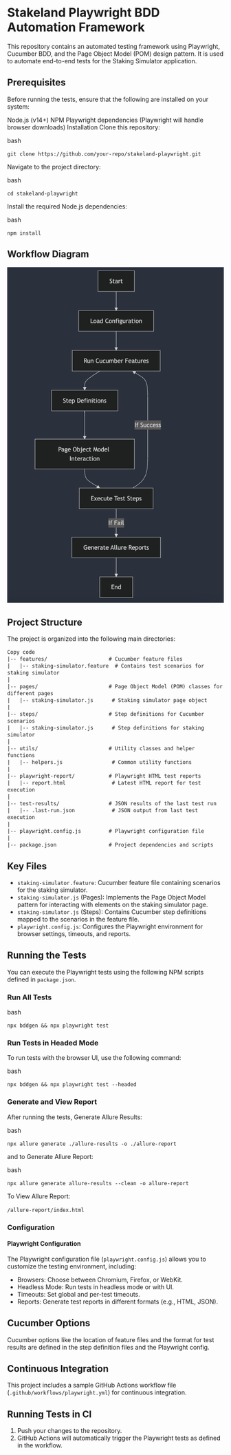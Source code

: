 # Stakeland Playwright BDD Automation Framework

This repository contains an automated testing framework using Playwright, Cucumber BDD, and the Page Object Model (POM) design pattern. It is used to automate end-to-end tests for the Staking Simulator application.

## Prerequisites
Before running the tests, ensure that the following are installed on your system:

Node.js (v14+)
NPM
Playwright dependencies (Playwright will handle browser downloads)
Installation
Clone this repository:

bash
```
git clone https://github.com/your-repo/stakeland-playwright.git
```

Navigate to the project directory:

bash
```
cd stakeland-playwright
```

Install the required Node.js dependencies:

bash
```
npm install
```

## Workflow Diagram
![Workflow Diagram](workflow.png)

## Project Structure
The project is organized into the following main directories:

````
Copy code
|-- features/                    # Cucumber feature files
|   |-- staking-simulator.feature  # Contains test scenarios for staking simulator
|
|-- pages/                       # Page Object Model (POM) classes for different pages
|   |-- staking-simulator.js      # Staking simulator page object
|
|-- steps/                       # Step definitions for Cucumber scenarios
|   |-- staking-simulator.js      # Step definitions for staking simulator
|
|-- utils/                       # Utility classes and helper functions
|   |-- helpers.js                # Common utility functions
|
|-- playwright-report/           # Playwright HTML test reports
|   |-- report.html               # Latest HTML report for test execution
|
|-- test-results/                # JSON results of the last test run
|   |-- .last-run.json            # JSON output from last test execution
|
|-- playwright.config.js         # Playwright configuration file
|
|-- package.json                 # Project dependencies and scripts
````

## Key Files
- `staking-simulator.feature`: Cucumber feature file containing scenarios for the staking simulator.
- `staking-simulator.js` (Pages): Implements the Page Object Model pattern for interacting with elements on the staking simulator page.
- `staking-simulator.js` (Steps): Contains Cucumber step definitions mapped to the scenarios in the feature file.
- `playwright.config.js`: Configures the Playwright environment for browser settings, timeouts, and reports.


## Running the Tests
You can execute the Playwright tests using the following NPM scripts defined in `package.json`.

### Run All Tests
bash
````
npx bddgen && npx playwright test
````

### Run Tests in Headed Mode
To run tests with the browser UI, use the following command:

bash
````
npx bddgen && npx playwright test --headed
````

### Generate and View Report
After running the tests, Generate Allure Results:

bash
````
npx allure generate ./allure-results -o ./allure-report
````

and to Generate Allure Report:

bash
````
npx allure generate allure-results --clean -o allure-report
````

To View Allure Report:

`/allure-report/index.html`

### Configuration
#### Playwright Configuration
The Playwright configuration file (`playwright.config.js`) allows you to customize the testing environment, including:

- Browsers: Choose between Chromium, Firefox, or WebKit.
- Headless Mode: Run tests in headless mode or with UI.
- Timeouts: Set global and per-test timeouts.
- Reports: Generate test reports in different formats (e.g., HTML, JSON).

## Cucumber Options
Cucumber options like the location of feature files and the format for test results are defined in the step definition files and the Playwright config.

## Continuous Integration
This project includes a sample GitHub Actions workflow file (`.github/workflows/playwright.yml`) for continuous integration.

## Running Tests in CI
1. Push your changes to the repository.
2. GitHub Actions will automatically trigger the Playwright tests as defined in the workflow.